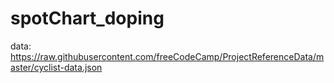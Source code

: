 # spotChart_doping
data:
https://raw.githubusercontent.com/freeCodeCamp/ProjectReferenceData/master/cyclist-data.json

